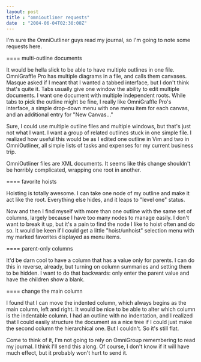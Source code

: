 ```yaml
---
layout: post
title : "omnioutliner requests"
date  : "2004-06-04T02:30:00Z"
---
```

I'm sure the OmniOutliner guys read my journal, so I'm going to note some requests here.

==== multi-outline documents

It would be hella slick to be able to have multiple outlines in one file. OmniGraffle Pro has multiple diagrams in a file, and calls them canvases. Masque asked if I meant that I wanted a tabbed interface, but I don't think that's quite it.  Tabs usually give one window the ability to edit multiple documents.  I want one document with multiple independent roots.  While tabs to pick the outline might be fine, I really like OmniGraffle Pro's interface, a simple drop-down menu with one menu item for each canvas, and an additional entry for "New Canvas..."

Sure, I could use multiple outline files and multiple windows, but that's just not what I want.  I want a group of related outlines stuck in one simple file. I realized how useful this would be as I edited one outline in Vim and two in OmniOutliner, all simple lists of tasks and expenses for my current business trip.

OmniOutliner files are XML documents.  It seems like this change shouldn't be horribly complicated, wrapping one root in another.

==== favorite hoists

Hoisting is totally awesome.  I can take one node of my outline and make it act like the root.  Everything else hides, and it leaps to "level one" status.

Now and then I find myself with more than one outline with the same set of columns, largely because I have too many nodes to manage easily.  I don't want to break it up, but it's a pain to find the node I like to hoist often and do so.  It would be keen if I could get a little "hoist/unhoist" selection menu with my marked favorites displayed as menu items.

==== parent-only columns

It'd be darn cool to have a column that has a value only for parents.  I can do this in reverse, already, but turning on column summaries and setting them to be hidden.  I want to do that backwards: only enter the parent value and have the children show a blank.

==== change the main column

I found that I can move the indented column, which always begins as the main column, left and right.  It would be nice to be able to alter which column is the indentable column.  I had an outline with no indentation, and I realized that I could easily structure the document as a nice tree if I could just make the second column the hierarchical one.  But I couldn't.  So it's still flat.

Come to think of it, I'm not going to rely on OmniGroup remembering to read my journal.  I think I'll send this along.  Of course, I don't know if it will have much effect, but it probably won't hurt to send it.

